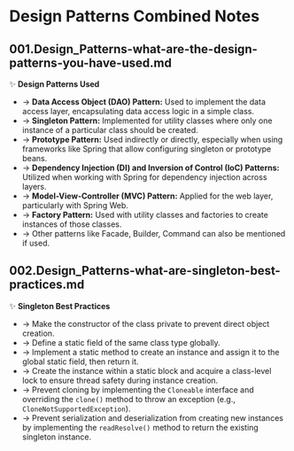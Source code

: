 # Design Patterns Combined Notes

## 001.Design_Patterns-what-are-the-design-patterns-you-have-used.md
✨ **Design Patterns Used**
- → **Data Access Object (DAO) Pattern:** Used to implement the data access layer, encapsulating data access logic in a simple class.
- → **Singleton Pattern:** Implemented for utility classes where only one instance of a particular class should be created.
- → **Prototype Pattern:** Used indirectly or directly, especially when using frameworks like Spring that allow configuring singleton or prototype beans.
- → **Dependency Injection (DI) and Inversion of Control (IoC) Patterns:** Utilized when working with Spring for dependency injection across layers.
- → **Model-View-Controller (MVC) Pattern:** Applied for the web layer, particularly with Spring Web.
- → **Factory Pattern:** Used with utility classes and factories to create instances of those classes.
- → Other patterns like Facade, Builder, Command can also be mentioned if used.

## 002.Design_Patterns-what-are-singleton-best-practices.md
✨ **Singleton Best Practices**
- → Make the constructor of the class private to prevent direct object creation.
- → Define a static field of the same class type globally.
- → Implement a static method to create an instance and assign it to the global static field, then return it.
- → Create the instance within a static block and acquire a class-level lock to ensure thread safety during instance creation.
- → Prevent cloning by implementing the `Cloneable` interface and overriding the `clone()` method to throw an exception (e.g., `CloneNotSupportedException`).
- → Prevent serialization and deserialization from creating new instances by implementing the `readResolve()` method to return the existing singleton instance.
